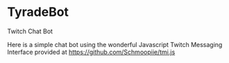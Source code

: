 # TyradeBot
Twitch Chat Bot

Here is a simple chat bot using the wonderful Javascript Twitch Messaging Interface provided at https://github.com/Schmoopiie/tmi.js
